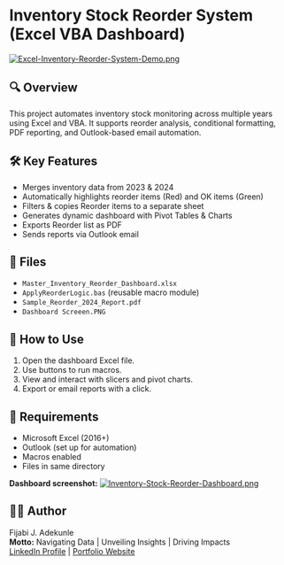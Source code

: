 # Inventory Stock Reorder System (Excel VBA Dashboard)

[![Excel-Inventory-Reorder-System-Demo.png](https://i.postimg.cc/Bbwk1Kcg/Excel-Inventory-Reorder-System-Demo.png)](https://postimg.cc/jnPZpC1w)

## 🔍 Overview
This project automates inventory stock monitoring across multiple years using Excel and VBA. It supports reorder analysis, conditional formatting, PDF reporting, and Outlook-based email automation.

## 🛠️ Key Features
- Merges inventory data from 2023 & 2024
- Automatically highlights reorder items (Red) and OK items (Green)
- Filters & copies Reorder items to a separate sheet
- Generates dynamic dashboard with Pivot Tables & Charts
- Exports Reorder list as PDF
- Sends reports via Outlook email

## 📂 Files
- `Master_Inventory_Reorder_Dashboard.xlsx`
- `ApplyReorderLogic.bas` (reusable macro module)
- `Sample_Reorder_2024_Report.pdf`
- `Dashboard Screeen.PNG`

## 🧪 How to Use
1. Open the dashboard Excel file.
2. Use buttons to run macros.
3. View and interact with slicers and pivot charts.
4. Export or email reports with a click.

## 📌 Requirements
- Microsoft Excel (2016+)
- Outlook (set up for automation)
- Macros enabled
- Files in same directory

**Dashboard screenshot:**
[![Inventory-Stock-Reorder-Dashboard.png](https://i.postimg.cc/mrF3L6Lm/Inventory-Stock-Reorder-Dashboard.png)](https://postimg.cc/p9R5kCnj)

## 👨‍💻 Author
Fijabi J. Adekunle  
**Motto:** Navigating Data | Unveiling Insights | Driving Impacts  
[LinkedIn Profile](https://www.linkedin.com/in/fijabi-j-adekunle/) | [Portfolio Website](https://sites.google.com/view/fijabi-j-adekunle/inventory-stock-reorder-system)

